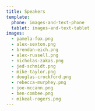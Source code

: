 ```yaml
---
title: Speakers
template:
  phone: images-and-text-phone
  tablet: images-and-text-tablet
images:
  - pamela-fox.png
  - alex-sexton.png
  - brendan-eich.png
  - alex-russell.png
  - nicholas-zakas.png
  - jed-schmidt.png
  - mike-taylor.png
  - douglas-crockford.png
  - rebecca-murphey.png
  - joe-mccann.png
  - ben-combee.png
  - mikeal-rogers.png
---
```


